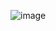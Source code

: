 ![image](https://user-images.githubusercontent.com/113426639/225738495-8d580e34-7fea-4ebb-bda7-f10155baa743.png)
